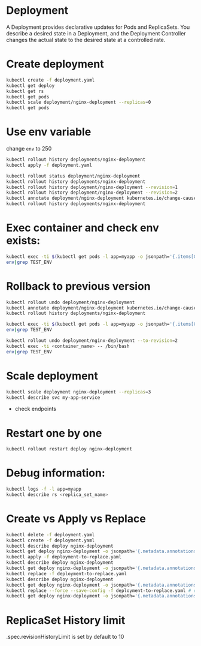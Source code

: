 # Deployment
A Deployment provides declarative updates for Pods and ReplicaSets.
You describe a desired state in a Deployment, and the Deployment Controller changes the actual state to the desired state at a controlled rate.

# Create deployment

```sh
kubectl create -f deployment.yaml
kubectl get deploy
kubectl get rs
kubectl get pods
kubectl scale deployment/nginx-deployment --replicas=0
kubectl get pods

```

# Use env variable
change  `env` to 250

```sh
kubectl rollout history deployments/nginx-deployment
kubectl apply -f deployment.yaml

kubectl rollout status deployment/nginx-deployment
kubectl rollout history deployments/nginx-deployment
kubectl rollout history deployment/nginx-deployment --revision=1
kubectl rollout history deployment/nginx-deployment --revision=2
kubectl annotate deployment/nginx-deployment kubernetes.io/change-cause="env updated"
kubectl rollout history deployments/nginx-deployment
```

# Exec container and check env exists:

```sh
kubectl exec -ti $(kubectl get pods -l app=myapp -o jsonpath='{.items[0].metadata.name}') -- /bin/bash
env|grep TEST_ENV
```

# Rollback to previous version

```sh
kubectl rollout undo deployment/nginx-deployment
kubectl annotate deployment/nginx-deployment kubernetes.io/change-cause="env reverted"
kubectl rollout history deployments/nginx-deployment

kubectl exec -ti $(kubectl get pods -l app=myapp -o jsonpath='{.items[0].metadata.name}') -- /bin/bash
env|grep TEST_ENV

kubectl rollout undo deployment/nginx-deployment --to-revision=2
kubectl exec -ti <container_name> -- /bin/bash
env|grep TEST_ENV
```

# Scale deployment 
```sh
kubectl scale deployment nginx-deployment --replicas=3
kubectl describe svc my-app-service
```
 - check endpoints

# Restart one by one

```sh
kubectl rollout restart deploy nginx-deployment
```

# Debug information:
```sh
kubectl logs -f -l app=myapp
kubectl describe rs <replica_set_name>
```

# Create vs Apply vs Replace

```sh
kubectl delete -f deployment.yaml
kubectl create -f deployment.yaml
kubectl describe deploy nginx-deployment
kubectl get deploy nginx-deployment -o jsonpath='{.metadata.annotations}'
kubectl apply -f deployment-to-replace.yaml
kubectl describe deploy nginx-deployment
kubectl get deploy nginx-deployment -o jsonpath='{.metadata.annotations}'
kubectl replace -f deployment-to-replace.yaml
kubectl describe deploy nginx-deployment
kubectl get deploy nginx-deployment -o jsonpath='{.metadata.annotations}'
kubectl replace --force --save-config -f deployment-to-replace.yaml # deletes & creates
kubectl get deploy nginx-deployment -o jsonpath='{.metadata.annotations}'
```


# ReplicaSet History limit

.spec.revisionHistoryLimit is set by default to 10


